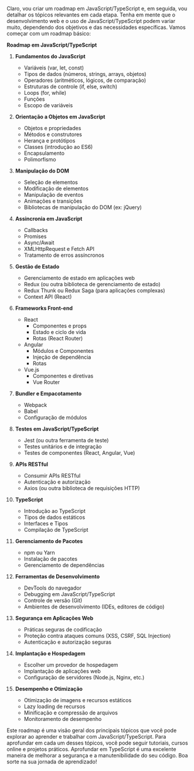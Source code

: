 Claro, vou criar um roadmap em JavaScript/TypeScript e, em seguida, vou detalhar os tópicos relevantes em cada etapa. Tenha em mente que o desenvolvimento web e o uso de JavaScript/TypeScript podem variar muito, dependendo dos objetivos e das necessidades específicas. Vamos começar com um roadmap básico:

**Roadmap em JavaScript/TypeScript**

1. **Fundamentos do JavaScript**
   - Variáveis (var, let, const)
   - Tipos de dados (números, strings, arrays, objetos)
   - Operadores (aritméticos, lógicos, de comparação)
   - Estruturas de controle (if, else, switch)
   - Loops (for, while)
   - Funções
   - Escopo de variáveis

2. **Orientação a Objetos em JavaScript**
   - Objetos e propriedades
   - Métodos e construtores
   - Herança e protótipos
   - Classes (introdução ao ES6)
   - Encapsulamento
   - Polimorfismo

3. **Manipulação do DOM**
   - Seleção de elementos
   - Modificação de elementos
   - Manipulação de eventos
   - Animações e transições
   - Bibliotecas de manipulação do DOM (ex: jQuery)

4. **Assincronia em JavaScript**
   - Callbacks
   - Promises
   - Async/Await
   - XMLHttpRequest e Fetch API
   - Tratamento de erros assíncronos

5. **Gestão de Estado**
   - Gerenciamento de estado em aplicações web
   - Redux (ou outra biblioteca de gerenciamento de estado)
   - Redux Thunk ou Redux Saga (para aplicações complexas)
   - Context API (React)

6. **Frameworks Front-end**
   - React
     - Componentes e props
     - Estado e ciclo de vida
     - Rotas (React Router)
   - Angular
     - Módulos e Componentes
     - Injeção de dependência
     - Rotas
   - Vue.js
     - Componentes e diretivas
     - Vue Router

7. **Bundler e Empacotamento**
   - Webpack
   - Babel
   - Configuração de módulos

8. **Testes em JavaScript/TypeScript**
   - Jest (ou outra ferramenta de teste)
   - Testes unitários e de integração
   - Testes de componentes (React, Angular, Vue)

9. **APIs RESTful**
   - Consumir APIs RESTful
   - Autenticação e autorização
   - Axios (ou outra biblioteca de requisições HTTP)

10. **TypeScript**
    - Introdução ao TypeScript
    - Tipos de dados estáticos
    - Interfaces e Tipos
    - Compilação de TypeScript

11. **Gerenciamento de Pacotes**
    - npm ou Yarn
    - Instalação de pacotes
    - Gerenciamento de dependências

12. **Ferramentas de Desenvolvimento**
    - DevTools do navegador
    - Debugging em JavaScript/TypeScript
    - Controle de versão (Git)
    - Ambientes de desenvolvimento (IDEs, editores de código)

13. **Segurança em Aplicações Web**
    - Práticas seguras de codificação
    - Proteção contra ataques comuns (XSS, CSRF, SQL Injection)
    - Autenticação e autorização seguras

14. **Implantação e Hospedagem**
    - Escolher um provedor de hospedagem
    - Implantação de aplicações web
    - Configuração de servidores (Node.js, Nginx, etc.)

15. **Desempenho e Otimização**
    - Otimização de imagens e recursos estáticos
    - Lazy loading de recursos
    - Minificação e compressão de arquivos
    - Monitoramento de desempenho

Este roadmap é uma visão geral dos principais tópicos que você pode explorar ao aprender e trabalhar com JavaScript/TypeScript. Para aprofundar em cada um desses tópicos, você pode seguir tutoriais, cursos online e projetos práticos. Aprofundar em TypeScript é uma excelente maneira de melhorar a segurança e a manutenibilidade do seu código. Boa sorte na sua jornada de aprendizado!